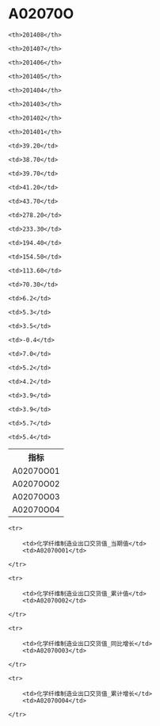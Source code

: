 A02070O
======


<table>

<tr>
    <th>指标</th>
    
    <th>201408</th>
    
    <th>201407</th>
    
    <th>201406</th>
    
    <th>201405</th>
    
    <th>201404</th>
    
    <th>201403</th>
    
    <th>201402</th>
    
    <th>201401</th>
    
</tr>


<tr>
    <td>A02070O01</td>
    
    <td>39.20</td>
    
    <td>38.70</td>
    
    <td>39.70</td>
    
    <td>41.20</td>
    
    <td>43.70</td>
    

</tr>

<tr>
    <td>A02070O02</td>
    
    <td>278.20</td>
    
    <td>233.30</td>
    
    <td>194.40</td>
    
    <td>154.50</td>
    
    <td>113.60</td>
    
    <td>70.30</td>
    

</tr>

<tr>
    <td>A02070O03</td>
    
    <td>6.2</td>
    
    <td>5.3</td>
    
    <td>3.5</td>
    
    <td>-0.4</td>
    
    <td>7.0</td>
    

</tr>

<tr>
    <td>A02070O04</td>
    
    <td>5.2</td>
    
    <td>4.2</td>
    
    <td>3.9</td>
    
    <td>3.9</td>
    
    <td>5.7</td>
    
    <td>5.4</td>
    

</tr>


</table>

<table>
    
    <tr>

        <td>化学纤维制造业出口交货值_当期值</td>
        <td>A02070O01</td>

    </tr>
    
    <tr>

        <td>化学纤维制造业出口交货值_累计值</td>
        <td>A02070O02</td>

    </tr>
    
    <tr>

        <td>化学纤维制造业出口交货值_同比增长</td>
        <td>A02070O03</td>

    </tr>
    
    <tr>

        <td>化学纤维制造业出口交货值_累计增长</td>
        <td>A02070O04</td>

    </tr>
    
</table>